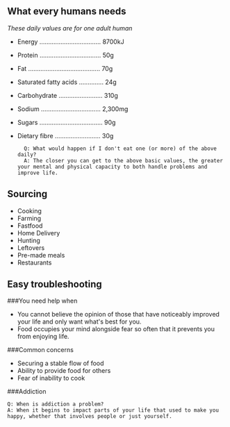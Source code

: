 ## What every humans needs
*These daily values are for one adult human*
* Energy ................................... 8700kJ
* Protein ................................... 50g
* Fat ......................................... 70g
* Saturated fatty acids .............. 24g
* Carbohydrate ......................... 310g
* Sodium .................................. 2,300mg
* Sugars .................................... 90g
* Dietary fibre .......................... 30g




        Q: What would happen if I don't eat one (or more) of the above daily?
        A: The closer you can get to the above basic values, the greater your mental and physical capacity to both handle problems and improve life.
        
## Sourcing
* Cooking
* Farming
* Fastfood
* Home Delivery
* Hunting
* Leftovers
* Pre-made meals
* Restaurants

## Easy troubleshooting
###You need help when
* You cannot believe the opinion of those that have noticeably improved your life and only want what's best for you.
* Food occupies your mind alongside fear so often that it prevents you from enjoying life.

###Common concerns

* Securing a stable flow of food
* Ability to provide food for others
* Fear of inability to cook

###Addiction

    Q: When is addiction a problem?
    A: When it begins to impact parts of your life that used to make you happy, whether that involves people or just yourself.
